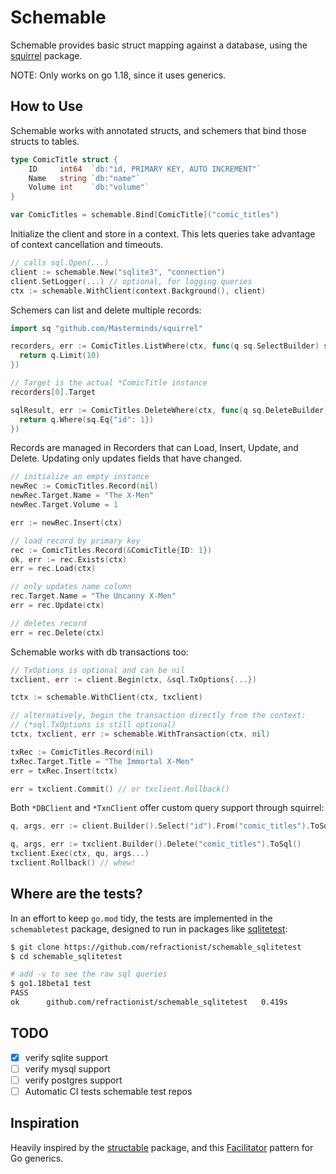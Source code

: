 # Schemable

Schemable provides basic struct mapping against a database, using the
[squirrel][sq] package.

[sq]: https://github.com/Masterminds/squirrel

NOTE: Only works on go 1.18, since it uses generics.

## How to Use

Schemable works with annotated structs, and schemers that bind those structs
to tables.

```go
type ComicTitle struct {
	ID     int64  `db:"id, PRIMARY KEY, AUTO INCREMENT"`
	Name   string `db:"name"`
	Volume int    `db:"volume"`
}

var ComicTitles = schemable.Bind[ComicTitle]("comic_titles")
```

Initialize the client and store in a context. This lets queries take advantage
of context cancellation and timeouts.

```go
// calls sql.Open(...)
client := schemable.New("sqlite3", "connection")
client.SetLogger(...) // optional, for logging queries
ctx := schemable.WithClient(context.Background(), client)
```

Schemers can list and delete multiple records:

```go
import sq "github.com/Masterminds/squirrel"

recorders, err := ComicTitles.ListWhere(ctx, func(q sq.SelectBuilder) sq.SelectBuilder {
  return q.Limit(10)
})

// Target is the actual *ComicTitle instance
recorders[0].Target

sqlResult, err := ComicTitles.DeleteWhere(ctx, func(q sq.DeleteBuilder) sq.DeleteBuilder {
  return q.Where(sq.Eq{"id": 1})
})
```

Records are managed in Recorders that can Load, Insert, Update, and Delete.
Updating only updates fields that have changed.

```go
// initialize an empty instance
newRec := ComicTitles.Record(nil)
newRec.Target.Name = "The X-Men"
newRec.Target.Volume = 1

err := newRec.Insert(ctx)

// load record by primary key
rec := ComicTitles.Record(&ComicTitle{ID: 1})
ok, err := rec.Exists(ctx)
err = rec.Load(ctx)

// only updates name column
rec.Target.Name = "The Uncanny X-Men"
err = rec.Update(ctx)

// deletes record
err = rec.Delete(ctx)
```

Schemable works with db transactions too:

```go
// TxOptions is optional and can be nil
txclient, err := client.Begin(ctx, &sql.TxOptions{...})

tctx := schemable.WithClient(ctx, txclient)

// alternatively, begin the transaction directly from the context:
// (*sql.TxOptions is still optional)
tctx, txclient, err := schemable.WithTransaction(ctx, nil)

txRec := ComicTitles.Record(nil)
txRec.Target.Title = "The Immortal X-Men"
err = txRec.Insert(tctx)

err = txclient.Commit() // or txclient.Rollback()
```

Both `*DBClient` and `*TxnClient` offer custom query support through squirrel:

```go
q, args, err := client.Builder().Select("id").From("comic_titles").ToSql()

q, args, err := txclient.Builder().Delete("comic_titles").ToSql()
txclient.Exec(ctx, qu, args...)
txclient.Rollback() // whew!
```

## Where are the tests?

In an effort to keep `go.mod` tidy, the tests are implemented in the
`schemabletest` package, designed to run in packages like
[sqlitetest][test]:

```sh
$ git clone https://github.com/refractionist/schemable_sqlitetest
$ cd schemable_sqlitetest

# add -v to see the raw sql queries
$ go1.18beta1 test
PASS
ok  	github.com/refractionist/schemable_sqlitetest	0.419s
```

## TODO

- [x] verify sqlite support
- [ ] verify mysql support
- [ ] verify postgres support
- [ ] Automatic CI tests schemable test repos

## Inspiration

Heavily inspired by the [structable][st] package, and this [Facilitator][f]
pattern for Go generics.

[st]: https://github.com/Masterminds/structable
[f]: https://rakyll.org/generics-facilititators
[test]: https://github.com/refractionist/schemable_sqlitetest
